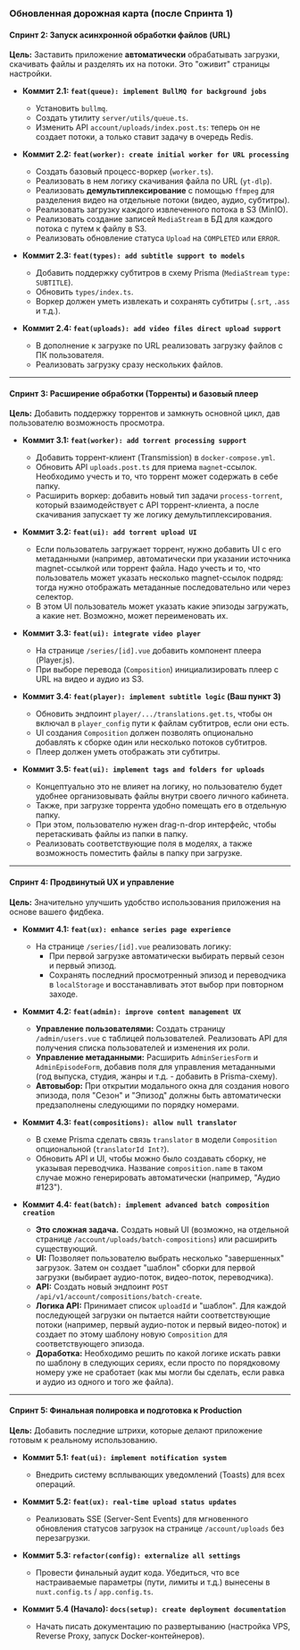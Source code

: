 
### **Обновленная дорожная карта (после Спринта 1)**

#### **Спринт 2: Запуск асинхронной обработки файлов (URL)**

**Цель:** Заставить приложение **автоматически** обрабатывать загрузки, скачивать файлы и разделять их на потоки. Это "оживит" страницы настройки.

*   **Коммит 2.1: `feat(queue): implement BullMQ for background jobs`**
    *   Установить `bullmq`.
    *   Создать утилиту `server/utils/queue.ts`.
    *   Изменить API `account/uploads/index.post.ts`: теперь он не создает потоки, а только ставит задачу в очередь Redis.

*   **Коммит 2.2: `feat(worker): create initial worker for URL processing`**
    *   Создать базовый процесс-воркер (`worker.ts`).
    *   Реализовать в нем логику скачивания файла по URL (`yt-dlp`).
    *   Реализовать **демультиплексирование** с помощью `ffmpeg` для разделения видео на отдельные потоки (видео, аудио, субтитры).
    *   Реализовать загрузку каждого извлеченного потока в S3 (MinIO).
    *   Реализовать создание записей `MediaStream` в БД для каждого потока с путем к файлу в S3.
    *   Реализовать обновление статуса `Upload` на `COMPLETED` или `ERROR`.

*   **Коммит 2.3: `feat(types): add subtitle support to models`**
    *   Добавить поддержку субтитров в схему Prisma (`MediaStream` `type: SUBTITLE`).
    *   Обновить `types/index.ts`.
    *   Воркер должен уметь извлекать и сохранять субтитры (`.srt`, `.ass` и т.д.).

*   **Коммит 2.4: `feat(uploads): add video files direct upload support`**
    *   В дополнение к загрузке по URL реализовать загрузку файлов с ПК пользователя.
    *   Реализовать загрузку сразу нескольких файлов.

---

#### **Спринт 3: Расширение обработки (Торренты) и базовый плеер**

**Цель:** Добавить поддержку торрентов и замкнуть основной цикл, дав пользователю возможность просмотра.

*   **Коммит 3.1: `feat(worker): add torrent processing support`**
    *   Добавить торрент-клиент (Transmission) в `docker-compose.yml`.
    *   Обновить API `uploads.post.ts` для приема `magnet`-ссылок. Необходимо учесть и то, что торрент может содержать в себе папку.
    *   Расширить воркер: добавить новый тип задачи `process-torrent`, который взаимодействует с API торрент-клиента, а после скачивания запускает ту же логику демультиплексирования.

*   **Коммит 3.2: `feat(ui): add torrent upload UI`**
    *   Если пользователь загружает торрент, нужно добавить UI с его метаданными (например, автоматически при указании источника magnet-ссылкой или торрент файла. Надо учесть и то, что пользователь может указать несколько magnet-ссылок подряд: тогда нужно отображать метаданные последовательно или через селектор.
    *   В этом UI пользователь может указать какие эпизоды загружать, а какие нет. Возможно, может переименовать их.

*   **Коммит 3.3: `feat(ui): integrate video player`**
    *   На странице `/series/[id].vue` добавить компонент плеера (Player.js).
    *   При выборе перевода (`Composition`) инициализировать плеер с URL на видео и аудио из S3.

*   **Коммит 3.4: `feat(player): implement subtitle logic` (Ваш пункт 3)**
    *   Обновить эндпоинт `player/.../translations.get.ts`, чтобы он включал в `player_config` пути к файлам субтитров, если они есть.
    *   UI создания `Composition` должен позволять опционально добавлять к сборке один или несколько потоков субтитров.
    *   Плеер должен уметь отображать эти субтитры.

*   **Коммит 3.5: `feat(ui): implement tags and folders for uploads`**
    *   Концептуально это не влияет на логику, но пользователю будет удобнее организовывать файлы внутри своего личного кабинета.
    *   Также, при загрузке торрента удобно помещать его в отдельную папку.
    *   При этом, пользователю нужен drag-n-drop интерфейс, чтобы перетаскивать файлы из папки в папку.
    *   Реализовать соответствующие поля в моделях, а также возможность поместить файлы в папку при загрузке.

---

#### **Спринт 4: Продвинутый UX и управление**

**Цель:** Значительно улучшить удобство использования приложения на основе вашего фидбека.

*   **Коммит 4.1: `feat(ux): enhance series page experience`**
    *   На странице `/series/[id].vue` реализовать логику:
        *   При первой загрузке автоматически выбирать первый сезон и первый эпизод.
        *   Сохранять последний просмотренный эпизод и переводчика в `localStorage` и восстанавливать этот выбор при повторном заходе.

*   **Коммит 4.2: `feat(admin): improve content management UX`**
    *   **Управление пользователями:** Создать страницу `/admin/users.vue` с таблицей пользователей. Реализовать API для получения списка пользователей и изменения их роли.
    *   **Управление метаданными:** Расширить `AdminSeriesForm` и `AdminEpisodeForm`, добавив поля для управления метаданными (год выпуска, студия, жанры и т.д. - добавить в Prisma-схему).
    *   **Автовыбор:** При открытии модального окна для создания нового эпизода, поля "Сезон" и "Эпизод" должны быть автоматически предзаполнены следующими по порядку номерами.

*   **Коммит 4.3: `feat(compositions): allow null translator`**
    *   В схеме Prisma сделать связь `translator` в модели `Composition` опциональной (`translatorId Int?`).
    *   Обновить API и UI, чтобы можно было создавать сборку, не указывая переводчика. Название `composition.name` в таком случае можно генерировать автоматически (например, "Аудио #123").

*   **Коммит 4.4: `feat(batch): implement advanced batch composition creation`**
    *   **Это сложная задача.** Создать новый UI (возможно, на отдельной странице `/account/uploads/batch-compositions`) или расширить существующий.
    *   **UI:** Позволяет пользователю выбрать несколько "завершенных" загрузок. Затем он создает "шаблон" сборки для первой загрузки (выбирает аудио-поток, видео-поток, переводчика).
    *   **API:** Создать новый эндпоинт `POST /api/v1/account/compositions/batch-create`.
    *   **Логика API:** Принимает список `uploadId` и "шаблон". Для каждой последующей загрузки он пытается найти соответствующие потоки (например, первый аудио-поток и первый видео-поток) и создает по этому шаблону новую `Composition` для соответствующего эпизода.
    *   **Доработка:** Необходимо решить по какой логике искать равки по шаблону в следующих сериях, если просто по порядковому номеру уже не сработает (как мы могли бы сделать, если равка и аудио из одного и того же файла).
---

#### **Спринт 5: Финальная полировка и подготовка к Production**

**Цель:** Добавить последние штрихи, которые делают приложение готовым к реальному использованию.

*   **Коммит 5.1: `feat(ui): implement notification system`**
    *   Внедрить систему всплывающих уведомлений (Toasts) для всех операций.

*   **Коммит 5.2: `feat(ux): real-time upload status updates`**
    *   Реализовать SSE (Server-Sent Events) для мгновенного обновления статусов загрузок на странице `/account/uploads` без перезагрузки.

*   **Коммит 5.3: `refactor(config): externalize all settings`**
    *   Провести финальный аудит кода. Убедиться, что все настраиваемые параметры (пути, лимиты и т.д.) вынесены в `nuxt.config.ts` / `app.config.ts`.

*   **Коммит 5.4 (Начало): `docs(setup): create deployment documentation`**
    *   Начать писать документацию по развертыванию (настройка VPS, Reverse Proxy, запуск Docker-контейнеров).
